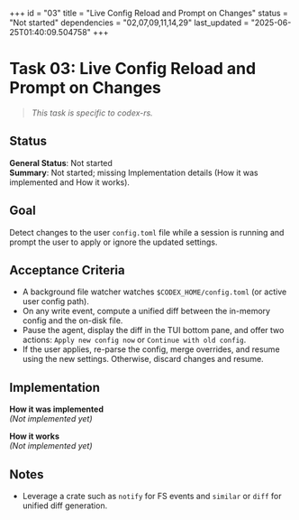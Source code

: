 +++
id = "03"
title = "Live Config Reload and Prompt on Changes"
status = "Not started"
dependencies = "02,07,09,11,14,29"
last_updated = "2025-06-25T01:40:09.504758"
+++

# Task 03: Live Config Reload and Prompt on Changes

> *This task is specific to codex-rs.*

## Status

**General Status**: Not started  
**Summary**: Not started; missing Implementation details (How it was implemented and How it works).

## Goal
Detect changes to the user `config.toml` file while a session is running and prompt the user to apply or ignore the updated settings.

## Acceptance Criteria
- A background file watcher watches `$CODEX_HOME/config.toml` (or active user config path).
- On any write event, compute a unified diff between the in-memory config and the on-disk file.
- Pause the agent, display the diff in the TUI bottom pane, and offer two actions: `Apply new config now` or `Continue with old config`.
- If the user applies, re-parse the config, merge overrides, and resume using the new settings. Otherwise, discard changes and resume.

## Implementation

**How it was implemented**  
*(Not implemented yet)*

**How it works**  
*(Not implemented yet)*

## Notes
- Leverage a crate such as `notify` for FS events and `similar` or `diff` for unified diff generation.
